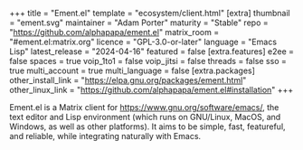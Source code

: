 +++
title = "Ement.el"
template = "ecosystem/client.html"
[extra]
thumbnail = "ement.svg"
maintainer = "Adam Porter"
maturity = "Stable"
repo = "https://github.com/alphapapa/ement.el"
matrix_room = "#ement.el:matrix.org"
licence = "GPL-3.0-or-later"
language = "Emacs Lisp"
latest_release = "2024-04-16"
featured = false
[extra.features]
e2ee = false
spaces = true
voip_1to1 = false
voip_jitsi = false
threads = false
sso = true
multi_account = true
multi_language = false
[extra.packages]
other_install_link = "https://elpa.gnu.org/packages/ement.html"
other_linux_link = "https://github.com/alphapapa/ement.el#installation"
+++

Ement.el is a Matrix client for https://www.gnu.org/software/emacs/, the text editor and Lisp environment (which runs on GNU/Linux, MacOS, and Windows, as well as other platforms).  It aims to be simple, fast, featureful, and reliable, while integrating naturally with Emacs.

